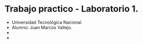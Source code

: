 ﻿# Trabajo practico - Laboratorio 1.

- Universidad Tecnológica Nacional.
- Alumno: Juan Marcos Vallejo.
-
-
